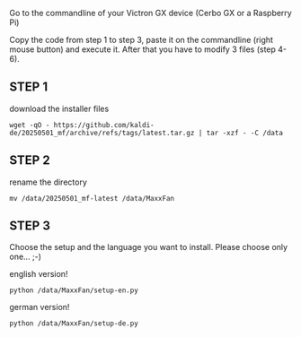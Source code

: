 Go to the commandline of your Victron GX device (Cerbo GX or a Raspberry Pi)

Copy the code from step 1 to step 3, paste it on the commandline (right mouse button) and execute it. After that you have to modify 3 files (step 4-6).

## STEP 1

download the installer files
```
wget -qO - https://github.com/kaldi-de/20250501_mf/archive/refs/tags/latest.tar.gz | tar -xzf - -C /data
```
## STEP 2
rename the directory
```
mv /data/20250501_mf-latest /data/MaxxFan
```
## STEP 3
Choose the setup and the language you want to install. Please choose only one... ;-)

english version!
```
python /data/MaxxFan/setup-en.py
```
german version!
```
python /data/MaxxFan/setup-de.py
```
